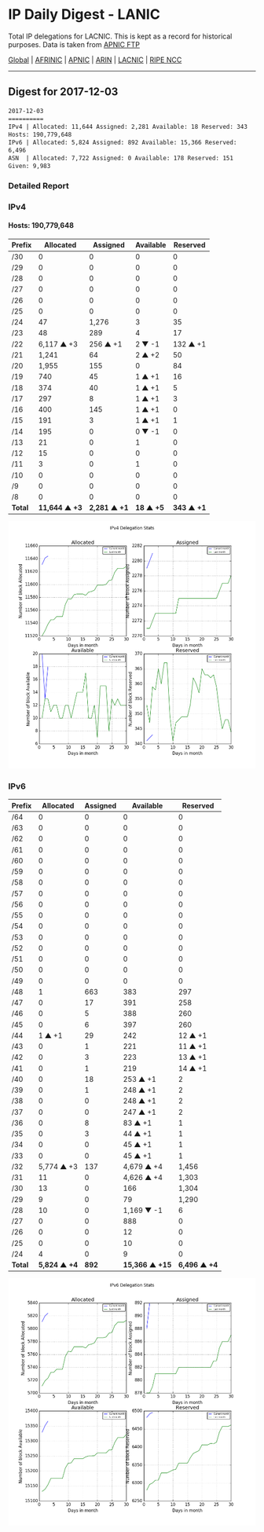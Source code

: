 # IP Daily Digest - LANIC

Total IP delegations for LACNIC. This is kept as a record for historical purposes. Data is taken from [APNIC FTP](https://ftp.apnic.net/)

[Global](https://github.com/csmets/IP-Daily-Digest) | [AFRINIC](https://github.com/csmets/IP-Daily-Digest/tree/master/archives/AFRINIC) | [APNIC](https://github.com/csmets/IP-Daily-Digest/tree/master/archives/APNIC) | [ARIN](https://github.com/csmets/IP-Daily-Digest/tree/master/archives/ARIN) | [LACNIC](https://github.com/csmets/IP-Daily-Digest/tree/master/archives/LACNIC) | [RIPE NCC](https://github.com/csmets/IP-Daily-Digest/tree/master/archives/RIPE_NCC)

---

## Digest for 2017-12-03
```
2017-12-03
==========
IPv4 | Allocated: 11,644 Assigned: 2,281 Available: 18 Reserved: 343 Hosts: 190,779,648
IPv6 | Allocated: 5,824 Assigned: 892 Available: 15,366 Reserved: 6,496
ASN  | Allocated: 7,722 Assigned: 0 Available: 178 Reserved: 151 Given: 9,983
```

### Detailed Report

### IPv4

#### Hosts: **190,779,648**

| Prefix | Allocated | Assigned | Available | Reserved |
| ----- | ----- | ----- | ----- | ----- |
| /30 | 0 | 0 | 0 | 0 |
| /29 | 0 | 0 | 0 | 0 |
| /28 | 0 | 0 | 0 | 0 |
| /27 | 0 | 0 | 0 | 0 |
| /26 | 0 | 0 | 0 | 0 |
| /25 | 0 | 0 | 0 | 0 |
| /24 | 47 | 1,276 | 3 | 35 |
| /23 | 48 | 289 | 4 | 17 |
| /22 | 6,117 ▲ +3 | 256 ▲ +1 | 2 ▼ -1 | 132 ▲ +1 |
| /21 | 1,241 | 64 | 2 ▲ +2 | 50 |
| /20 | 1,955 | 155 | 0 | 84 |
| /19 | 740 | 45 | 1 ▲ +1 | 16 |
| /18 | 374 | 40 | 1 ▲ +1 | 5 |
| /17 | 297 | 8 | 1 ▲ +1 | 3 |
| /16 | 400 | 145 | 1 ▲ +1 | 0 |
| /15 | 191 | 3 | 1 ▲ +1 | 1 |
| /14 | 195 | 0 | 0 ▼ -1 | 0 |
| /13 | 21 | 0 | 1 | 0 |
| /12 | 15 | 0 | 0 | 0 |
| /11 | 3 | 0 | 1 | 0 |
| /10 | 0 | 0 | 0 | 0 |
| /9 | 0 | 0 | 0 | 0 |
| /8 | 0 | 0 | 0 | 0 |
| **Total** | **11,644 ▲ +3** | **2,281 ▲ +1** | **18 ▲ +5** | **343 ▲ +1** |

![ipv4-stats](ipv4-figure.png)

### IPv6

| Prefix | Allocated | Assigned | Available | Reserved |
| ----- | ----- | ----- | ----- | ----- |
| /64 | 0 | 0 | 0 | 0 |
| /63 | 0 | 0 | 0 | 0 |
| /62 | 0 | 0 | 0 | 0 |
| /61 | 0 | 0 | 0 | 0 |
| /60 | 0 | 0 | 0 | 0 |
| /59 | 0 | 0 | 0 | 0 |
| /58 | 0 | 0 | 0 | 0 |
| /57 | 0 | 0 | 0 | 0 |
| /56 | 0 | 0 | 0 | 0 |
| /55 | 0 | 0 | 0 | 0 |
| /54 | 0 | 0 | 0 | 0 |
| /53 | 0 | 0 | 0 | 0 |
| /52 | 0 | 0 | 0 | 0 |
| /51 | 0 | 0 | 0 | 0 |
| /50 | 0 | 0 | 0 | 0 |
| /49 | 0 | 0 | 0 | 0 |
| /48 | 1 | 663 | 383 | 297 |
| /47 | 0 | 17 | 391 | 258 |
| /46 | 0 | 5 | 388 | 260 |
| /45 | 0 | 6 | 397 | 260 |
| /44 | 1 ▲ +1 | 29 | 242 | 12 ▲ +1 |
| /43 | 0 | 1 | 221 | 11 ▲ +1 |
| /42 | 0 | 3 | 223 | 13 ▲ +1 |
| /41 | 0 | 1 | 219 | 14 ▲ +1 |
| /40 | 0 | 18 | 253 ▲ +1 | 2 |
| /39 | 0 | 1 | 248 ▲ +1 | 2 |
| /38 | 0 | 0 | 248 ▲ +1 | 2 |
| /37 | 0 | 0 | 247 ▲ +1 | 2 |
| /36 | 0 | 8 | 83 ▲ +1 | 1 |
| /35 | 0 | 3 | 44 ▲ +1 | 1 |
| /34 | 0 | 0 | 45 ▲ +1 | 1 |
| /33 | 0 | 0 | 45 ▲ +1 | 1 |
| /32 | 5,774 ▲ +3 | 137 | 4,679 ▲ +4 | 1,456 |
| /31 | 11 | 0 | 4,626 ▲ +4 | 1,303 |
| /30 | 13 | 0 | 166 | 1,304 |
| /29 | 9 | 0 | 79 | 1,290 |
| /28 | 10 | 0 | 1,169 ▼ -1 | 6 |
| /27 | 0 | 0 | 888 | 0 |
| /26 | 0 | 0 | 12 | 0 |
| /25 | 0 | 0 | 10 | 0 |
| /24 | 4 | 0 | 9 | 0 |
| **Total** | **5,824 ▲ +4** | **892** | **15,366 ▲ +15** | **6,496 ▲ +4** |

![ipv6-stats](ipv6-figure.png)